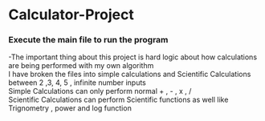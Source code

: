 ﻿# Calculator-Project
 ### Execute the main file to run the program
 -The important thing about this project is hard logic about how calculations are being performed with my own algorithm</br>
 I have broken the files into simple calculations and Scientific Calculations between 2 ,3, 4, 5 , infinite number inputs</br>
 Simple Calculations can only perform normal + , - , x , / </br>
 Scientific Calculations can perform Scientific functions as well like Trignometry , power and log function </br>
 
